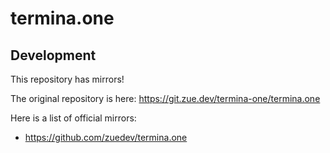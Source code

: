 # termina.one

## Development

This repository has mirrors!

The original repository is here: https://git.zue.dev/termina-one/termina.one

Here is a list of official mirrors:

- https://github.com/zuedev/termina.one